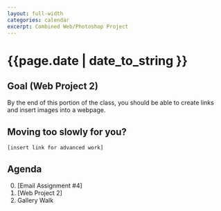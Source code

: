 ```yaml
---
layout: full-width
categories: calendar
excerpt: Combined Web/Photoshop Project
---
```

# {{page.date | date_to_string }} #

## Goal (Web Project 2) ##

By the end of this portion of the class, you should be able to create links and insert images into a webpage.

## Moving too slowly for you? ##
    [insert link for advanced work]
    
## Agenda ##

0.  [Email Assignment #4]
1.  [Web Project 2]
2.  Gallery Walk
